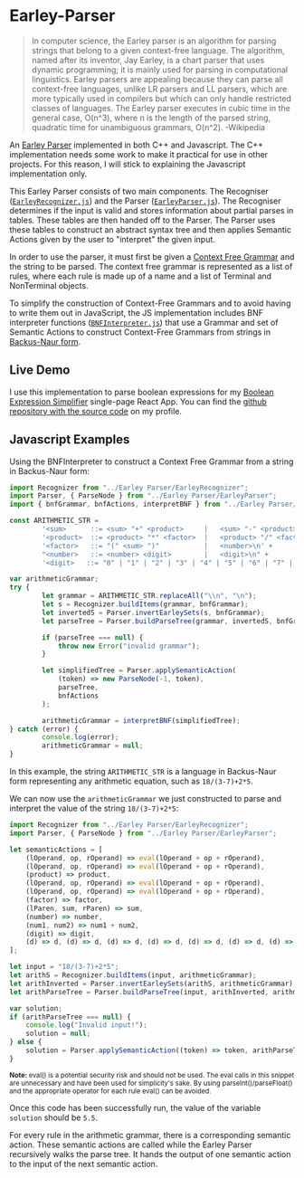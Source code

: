 # Earley-Parser

> In computer science, the Earley parser is an algorithm for parsing strings that belong to a given context-free language. The algorithm, named after its inventor, Jay Earley, is a chart parser that uses dynamic programming; it is mainly used for parsing in computational linguistics. Earley parsers are appealing because they can parse all context-free languages, unlike LR parsers and LL parsers, which are more typically used in compilers but which can only handle restricted classes of languages. The Earley parser executes in cubic time in the general case, O(n^3), where n is the length of the parsed string, quadratic time for unambiguous grammars, O(n^2). -Wikipedia

An [Earley Parser](https://en.wikipedia.org/wiki/Earley_parser) implemented in both C++ and Javascript. The C++ implementation needs some work to make it practical for use in other projects. For this reason, I will stick to explaining the Javascript implementation only.

This Earley Parser consists of two main components. The Recogniser ([`EarleyRecognizer.js`](https://github.com/Andrew-Miner/Earley-Parser/blob/main/Javascript%20Implementation/Earley%20Parser/EarleyRecognizer.js)) and the Parser ([`EarleyParser.js`](https://github.com/Andrew-Miner/Earley-Parser/blob/main/Javascript%20Implementation/Earley%20Parser/EarleyParser.js)). The Recogniser determines if the input is valid and stores information about partial parses in tables. These tables are then handed off to the Parser. The Parser uses these tables to construct an abstract syntax tree and then applies Semantic Actions given by the user to "interpret" the given input.

In order to use the parser, it must first be given a [Context Free Grammar](https://en.wikipedia.org/wiki/Context-free_grammar) and the string to be parsed. The context free grammar is represented as a list of rules, where each rule is made up of a name and a list of Terminal and NonTerminal objects. 

To simplify the construction of Context-Free Grammars and to avoid having to write them out in JavaScript, the JS implementation includes BNF interpreter functions ([`BNFInterpreter.js`](https://github.com/Andrew-Miner/Earley-Parser/blob/main/Javascript%20Implementation/Earley%20Parser/BNFInterpreter.js)) that use a Grammar and set of Semantic Actions to construct Context-Free Grammars from strings in [Backus-Naur form](https://en.wikipedia.org/wiki/Backus%E2%80%93Naur_form).

## Live Demo
I use this implementation to parse boolean expressions for my [Boolean Expression Simplifier](https://andrew-miner.github.io/Bool-Simplifier-Website/) single-page React App. You can find the [github repository with the source code](https://github.com/Andrew-Miner/Bool-Simplifier-Website) on my profile.

## Javascript Examples

Using the BNFInterpreter to construct a Context Free Grammar from a string in Backus-Naur form:
```javascript
import Recognizer from "../Earley Parser/EarleyRecognizer";
import Parser, { ParseNode } from "../Earley Parser/EarleyParser";
import { bnfGrammar, bnfActions, interpretBNF } from "../Earley Parser/BNFInterpreter";

const ARITHMETIC_STR =
        '<sum>      ::= <sum> "+" <product>     |   <sum> "-" <product>     |   <product>\n' +
        '<product>  ::= <product> "*" <factor>  |   <product> "/" <factor>  |   <factor>\n' +
        '<factor>   ::= "(" <sum> ")"           |   <number>\n' +
        "<number>   ::= <number> <digit>        |   <digit>\n" +
        '<digit>   ::= "0" | "1" | "2" | "3" | "4" | "5" | "6" | "7" | "8" | "9"\n';

var arithmeticGrammar;
try {
        let grammar = ARITHMETIC_STR.replaceAll("\\n", "\n");
        let s = Recognizer.buildItems(grammar, bnfGrammar);
        let invertedS = Parser.invertEarleySets(s, bnfGrammar);
        let parseTree = Parser.buildParseTree(grammar, invertedS, bnfGrammar);

        if (parseTree === null) {
            throw new Error("invalid grammar");
        }

        let simplifiedTree = Parser.applySemanticAction(
            (token) => new ParseNode(-1, token),
            parseTree,
            bnfActions
        );

        arithmeticGrammar = interpretBNF(simplifiedTree);
} catch (error) {
        console.log(error);
        arithmeticGrammar = null;
}
```
In this example, the string `ARITHMETIC_STR` is a language in Backus-Naur form representing any arithmetic equation, such as `18/(3-7)+2*5`.

We can now use the `arithmeticGrammar` we just constructed to parse and interpret the value of the string `18/(3-7)+2*5`:
```javascript
import Recognizer from "../Earley Parser/EarleyRecognizer";
import Parser, { ParseNode } from "../Earley Parser/EarleyParser";

let semanticActions = [
    (lOperand, op, rOperand) => eval(lOperand + op + rOperand),
    (lOperand, op, rOperand) => eval(lOperand + op + rOperand),
    (product) => product,
    (lOperand, op, rOperand) => eval(lOperand + op + rOperand),
    (lOperand, op, rOperand) => eval(lOperand + op + rOperand),
    (factor) => factor,
    (lParen, sum, rParen) => sum,
    (number) => number,
    (num1, num2) => num1 + num2,
    (digit) => digit,
    (d) => d, (d) => d, (d) => d, (d) => d, (d) => d, (d) => d, (d) => d, (d) => d, (d) => d, (d) => d,
];

let input = "18/(3-7)+2*5";
let arithS = Recognizer.buildItems(input, arithmeticGrammar);
let arithInverted = Parser.invertEarleySets(arithS, arithmeticGrammar);
let arithParseTree = Parser.buildParseTree(input, arithInverted, arithmeticGrammar);

var solution;
if (arithParseTree === null) {
    console.log("Invalid input!");
    solution = null;
} else {
    solution = Parser.applySemanticAction((token) => token, arithParseTree, semanticActions);
}
```
<sup><b>Note:</b> eval() is a potential security risk and should not be used. The eval calls in this snippet are unnecessary and have been used for simplicity's sake. By using parseInt()/parseFloat() and the appropriate operator for each rule eval() can be avoided.</sup>

Once this code has been successfully run, the value of the variable `solution` should be `5.5`. 

For every rule in the arithmetic grammar, there is a corresponding semantic action. These semantic actions are called while the Earley Parser recursively walks the parse tree. It hands the output of one semantic action to the input of the next semantic action.
